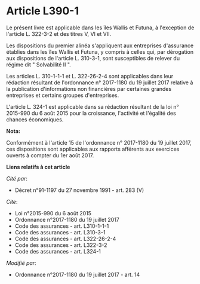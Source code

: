 # Article L390-1

Le présent livre est applicable dans les îles Wallis et Futuna, à l'exception de l'article L. 322-3-2 et des titres V, VI et
VII. 

Les dispositions du premier alinéa s'appliquent aux entreprises d'assurance établies dans les îles Wallis et Futuna, y
compris à celles qui, par dérogation aux dispositions de l'article L. 310-3-1, sont susceptibles de relever du régime dit "
Solvabilité II ". 

Les articles L. 310-1-1-1 et L. 322-26-2-4 sont applicables dans leur rédaction résultant de l'ordonnance n° 2017-1180 du 19
juillet 2017 relative à la publication d'informations non financières par certaines grandes entreprises et certains groupes
d'entreprises. 

L'article L. 324-1 est applicable dans sa rédaction résultant de la loi n° 2015-990 du 6 août 2015 pour la croissance,
l'activité et l'égalité des chances économiques.

**Nota:**

Conformément à l'article 15 de l'ordonnance n° 2017-1180 du 19 juillet 2017, ces dispositions sont applicables aux rapports
afférents aux exercices ouverts à compter du 1er août 2017.

**Liens relatifs à cet article**

_Cité par_:

  - Décret n°91-1197 du 27 novembre 1991 - art. 283 (V)

_Cite_:

  - Loi n°2015-990 du 6 août 2015
  - Ordonnance n°2017-1180 du 19 juillet 2017
  - Code des assurances - art. L310-1-1-1
  - Code des assurances - art. L310-3-1
  - Code des assurances - art. L322-26-2-4
  - Code des assurances - art. L322-3-2
  - Code des assurances - art. L324-1

_Modifié par_:

  - Ordonnance n°2017-1180 du 19 juillet 2017 - art. 14
